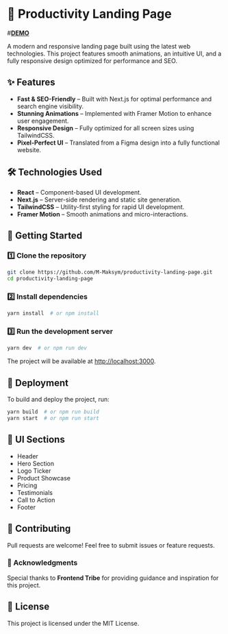# 🚀 Productivity Landing Page
#[__DEMO__](https://productivity-landing-page-git-main-maksyms-projects-9554f83c.vercel.app/)

A modern and responsive landing page built using the latest web technologies. This project features smooth animations, an intuitive UI, and a fully responsive design optimized for performance and SEO.

## ✨ Features
- **Fast & SEO-Friendly** – Built with Next.js for optimal performance and search engine visibility.
- **Stunning Animations** – Implemented with Framer Motion to enhance user engagement.
- **Responsive Design** – Fully optimized for all screen sizes using TailwindCSS.
- **Pixel-Perfect UI** – Translated from a Figma design into a fully functional website.

## 🛠 Technologies Used
- **React** – Component-based UI development.
- **Next.js** – Server-side rendering and static site generation.
- **TailwindCSS** – Utility-first styling for rapid UI development.
- **Framer Motion** – Smooth animations and micro-interactions.

## 🚀 Getting Started

### 1️⃣ Clone the repository
```sh
git clone https://github.com/M-Maksym/productivity-landing-page.git
cd productivity-landing-page
```

### 2️⃣ Install dependencies
```sh
yarn install  # or npm install
```

### 3️⃣ Run the development server
```sh
yarn dev  # or npm run dev
```

The project will be available at [http://localhost:3000](http://localhost:3000).

## 📌 Deployment
To build and deploy the project, run:
```sh
yarn build  # or npm run build
yarn start  # or npm run start
```

## 🎨 UI Sections
- Header
- Hero Section
- Logo Ticker
- Product Showcase
- Pricing
- Testimonials
- Call to Action
- Footer

## 🤝 Contributing
Pull requests are welcome! Feel free to submit issues or feature requests.

### 🎉 Acknowledgments
Special thanks to **Frontend Tribe** for providing guidance and inspiration for this project.

## 📜 License
This project is licensed under the MIT License.
